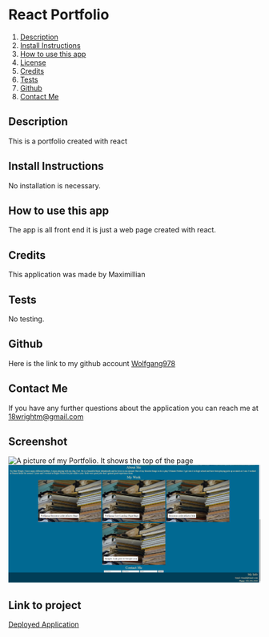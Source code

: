 

  # React Portfolio


1. [Description](#Description)
2. [Install Instructions](#Install-Instructions)
3. [How to use this app](#How-to-use-this-app)
4. [License](#License)
5. [Credits](#Credits)
6. [Tests](#Tests)
7. [Github](#Github)
8. [Contact Me](#Contact-Me)

  
          
  
  
  ## Description 
  This is a portfolio created with react
  
  ## Install Instructions
  No installation is necessary.
  
  ## How to use this app
  The app is all front end it is just a web page created with react.        
  
  ## Credits
  This application was made by Maximillian

  ## Tests
  No testing.

  ## Github 
 Here is the link to my github account [Wolfgang978](https://github.com/Wolfgang978)
  
  
  ## Contact Me
  If you have any further questions about the application you can reach me at 18wrightm@gmail.com

  ## Screenshot
  ![A picture of my Portfolio. It shows the top of the page](./src/images/Portfolio_Screenshot1.PNG)
  ![A picture of my Portfolio. It shows the bottom of the page](./src/images/Portfolio_Screenshot2.PNG)

  ## Link to project
  [Deployed Application](https://mighty-headland-77146.herokuapp.com/)


 
